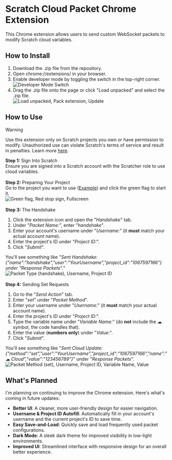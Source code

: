 
# Scratch Cloud Packet Chrome Extension

This Chrome extension allows users to send custom WebSocket packets to modify Scratch cloud variables.




## How to Install

1. Download the .zip file from the repository.
2. Open chrome://extensions/ in your browser.
3. Enable developer mode by toggling the switch in the top-right corner.<br/>
![Developer Mode Switch](https://github.com/user-attachments/assets/f2aac292-d858-4f0d-bddf-ee356ded84f1)<br/>
4. Drag the .zip file onto the page or click "Load unpacked" and select the .zip file.<br/>
![Load unpacked, Pack extension, Update](https://github.com/user-attachments/assets/7e0c88b3-45c9-465b-b0b9-488c8fa40cdf)<br/>



## How to Use

> [!WARNING]  
> Use this extension only on Scratch projects you own or have permission to modify. Unauthorized use can violate Scratch's terms of service and result in penalties. Learn more [here](https://scratch.mit.edu/terms_of_use).

**Step 1:** Sign Into Scratch<br/>
Ensure you are signed into a Scratch account with the Scratcher role to use cloud variables.<br/><br/>
**Step 2:** Preparing Your Project<br/>
Go to the project you want to use ([Example](https://scratch.mit.edu/projects/1067597166/)) and click the green flag to start it.<br/>
![Green flag, Red stop sign, Fullscreen](https://github.com/user-attachments/assets/8b0a94ee-9d9c-4954-aa33-cf17e682a0f8)<br/><br>
**Step 3:** The Handshake<br/>
1. Click the extension icon and open the "*Handshake*" tab.
2. Under "*Packet Name:*", enter "*handshake*".
3. Enter your account's username under "*Username:*" (it **must** match your actual account name).
4. Enter the project's ID under "*Project ID:*".
5. Click "*Submit*".<br/>

You'll see something like "*Sent Handshake: {"name":"handshake","user":"YourUsername","project_id":"1067597166"} under "Response Packets".*"<br/>
![Packet Type (handshake), Username, Project ID](https://github.com/user-attachments/assets/ffcd304b-3222-439e-8b77-72f2b6c39dcb)<br/><br/>
**Step 4:** Sending Set Requests<br/>
1. Go to the "*Send Action*" tab.
2. Enter "*set*" under "*Packet Method*".
3. Enter your username under "*Username:*" (it **must** match your actual account name).
4. Enter the project's ID under "*Project ID:*".
5. Type the variable name under "*Variable Name:*" (do **not** include the ☁ symbol, the code handles that).
6. Enter the value (**numbers only**) under "*Value:*".
7. Click "*Submit*".

You'll see something like "*Sent Cloud Update: {"method":"set","user":"YourUsername","project_id":"1067597166","name":"☁ Cloud","value":"123456789"}*" under "*Response Packets*".<br/>
![Packet Method (set), Username, Project ID, Variable Name, Value](https://github.com/user-attachments/assets/0e90ecca-82d7-4876-a028-a67a5e2d4b77)


## What's Planned

I'm planning on continuing to improve the Chrome extension. Here's what's coming in future updates:

- **Better UI**: A cleaner, more user-friendly design for easier navigation.
- **Username & Project ID Autofill**: Automatically fill in your account's username and the current project's ID to save time.
- **Easy Save-and-Load**: Quickly save and load frequently used packet configurations.
- **Dark Mode**: A sleek dark theme for improved visibility in low-light environments.
- **Improved UI**: Streamlined interface with responsive design for an overall better experience.
